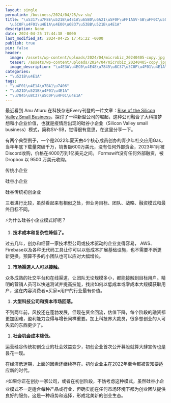 ```yaml
---
layout: single
permalink: /business/2024/04/25/sv-sb/
title: "\u5317\u7F8E\u521B\u4E1A\u65B0\u6A21\u5F0F\uFF1ASV-SB\uFF0C\u50CF\u7845\u8C37\
  \u5C0F\u4F01\u4E1A\u4E00\u6837\u53BB\u521B\u4E1A"
description: None
date: 2024-04-25 17:44:38 -0000
last_modified_at: 2024-04-25 17:45:22 -0000
publish: true
pin: false
header:
  image: /assets/wp-content/uploads/2024/04/microbiz_20240405-copy.jpg
  teaser: /assets/wp-content/uploads/2024/04/microbiz_20240405-copy.jpg
  image_description: "\u4E3A\u4EC0\u4E48\u7845\u8C37\u5C0F\u4F01\u4E1A\u6A21\u5F0F\u597D\u5462"
categories:
- "\u521B\u4E1A"
tags:
- "\u4F01\u4E1A\u7BA1\u7406"
- "\u521D\u521B\u4F01\u4E1A"
- "\u7845\u8C37\u5C0F\u4F01\u4E1A"
---
```

最近看到 Anu Atluru 在科技杂志Every刊登的一片文章：[Rise of the Silicon Valley Small Business](https://www.google.com/search?client=safari&rls=en&q=Rise+of+the+Silicon+Valley+Small+Business&ie=UTF-8&oe=UTF-8)，探讨了一种新型公司的崛起，这种公司融合了大科技梦想和小企业价值，也就是疫情后出现的硅谷小企业（Silicon Valley small business）模式，简称SV-SB，觉得很有意思，在这里分享一下。

有两个典型例子，一个是2022年夏天由4个核心成员创办的青少年社交应用Gas，当年年底下载量突破千万，销售额600万美元，没有任何外部资金，2023年1月被Discord收购，价格在4000万到1亿美元之间。 Formswift没有任何外部融资，被Dropbox 以 9500 万美元收购。

传统小企业

硅谷小企业

硅谷传统初创企业

三者进行比较，虽然看起来有相似之处，但业务目标、团队、战略、融资模式和最终目标不同。

⚡为什么硅谷小企业模式好呢？

  1. **技术成本和复杂性降低了。**

过去几年，创办和经营一家技术型公司或技术驱动的企业变得容易， AWS、Firebase以及各种无代码工具让你可以以低成本扩展基础设施，也不需要不断更新更换。预算不多的小团队也可以应对大幅增长。

  1. **市场渠道人人可以接触。**

众多成熟的社交平台和在线渠道，让团队无论规模多小，都能接触到目标用户。精明的营销人员可以快速测试并提高技能，找出如何以低成本或零成本大规模获取用户，这在内容消费者=买家=用户的行业最有价值。

  1. **大型科技公司和资本市场回落。**

不到两年前，风投还在蓬勃发展，但现在资金回流，估值下降，每个阶段的融资都更加困难，盈利能力变得与增长同样重要。加上科技界大裁员，很多想创业的人可失去的东西更少了。

  1. **社会机会成本降低。**

运营硅谷传统初创企业的社会效益变少，初创企业首次公开募股就算大肆宣传也是昙花一现。

在经济低迷期，上面的因素还继续存在。初创企业主在2022年至今都被告知要适应新的时代。

⚡如果你正在创办一家公司，或者在初创阶段，不妨考虑这种模式，虽然硅谷小企业模式不一定适合每种产品或行业，但确实能在任何市场环境下都为创业团队提供良好的服务。这是一种趋势和选择，形成北美新的创业生态。

